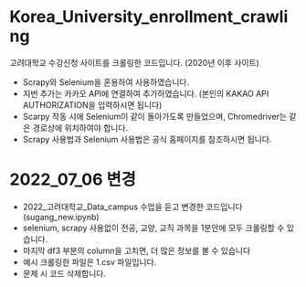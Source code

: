# Korea_University_enrollment_crawling
고려대학교 수강신청 사이트를 크롤링한 코드입니다. (2020년 이후 사이트)

- Scrapy와 Selenium을 혼용하여 사용하였습니다.
- 지번 추가는 카카오 API에 연결하여 추가하였습니다. (본인의 KAKAO API AUTHORIZATION을 입력하시면 됩니다)
- Scarpy 작동 시에 Selenium이 같이 돌아가도록 만들었으며, Chromedriver는 같은 경로상에 위치하여야 합니다.
- Scrapy 사용법과 Selenium 사용법은 공식 홈페이지를 참조하시면 됩니다.




# 2022_07_06 변경
- 2022_고려대학교_Data_campus 수업을 듣고 변경한 코드입니다 (sugang_new.ipynb)
- selenium, scrapy 사용없이 전공, 교양, 교직 과목을 1분안에 모두 크롤링할 수 있습니다.
- 마지막 df3 부분의 column을 고치면, 더 많은 정보를 볼 수 있습니다
- 예시 크롤링한 파일은 1.csv 파일입니다.
- 문제 시 코드 삭제합니다.
